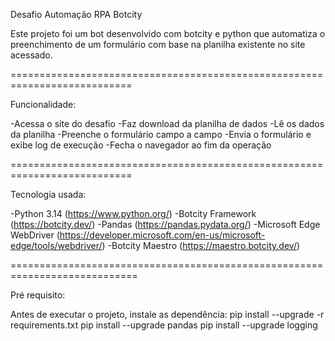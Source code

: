 Desafio Automação RPA Botcity

Este projeto foi um bot desenvolvido com botcity e python que automatiza o preenchimento de um formulário com base na planilha existente no site acessado.

===========================================================================

Funcionalidade:

-Acessa o site do desafio
-Faz download da planilha de dados
-Lê os dados da planilha
-Preenche o formulário campo a campo
-Envia o formulário e exibe log de execução
-Fecha o navegador ao fim da operação

===========================================================================

Tecnologia usada:

-Python 3.14 (https://www.python.org/)
-Botcity Framework (https://botcity.dev/)
-Pandas (https://pandas.pydata.org/)
-Microsoft Edge WebDriver (https://developer.microsoft.com/en-us/microsoft-edge/tools/webdriver/)
-Botcity Maestro (https://maestro.botcity.dev/)

============================================================================


Pré requisito:

Antes de executar o projeto, instale as dependência:
pip install --upgrade -r requirements.txt
pip install --upgrade pandas
pip install --upgrade logging
